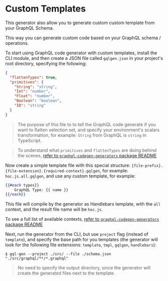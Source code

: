 # Custom Templates

This generator also allow you to generate custom custom template from your GraphQL Schema.

This way you can generate custom code based on your GraphQL schema / operations.

To start using GraphQL code generator with custom templates, install the CLI module, and then create a JSON file called `gqlgen.json` in your project's root directory, specifying the following:

```json
{
  "flattenTypes": true,
  "primitives": {
    "String": "string",
    "Int": "number",
    "Float": "number",
    "Boolean": "boolean",
    "ID": "string"
  }
}
```

> The purpose of this file to to tell the GraphQL code generate if you want to flatten selection set, and specify your environment's scalars transformation, for example: `String` from GraphQL is `string` in TypeScript.

> To understand what `primitives` and `flattenTypes` are doing behind the scenes, [refer to `graphql-codegen-generators` package README](https://github.com/dotansimha/graphql-code-generators/blob/master/packages/graphql-codegen-core/README.md#flattentypes)

Now create a simple template file with this special structure: `{file-prefix}.{file-extension}.{required-context}.gqlgen`, for example: `hoc.js.all.gqlgen`, and use any custom template, for example:

```handlebars
{{#each types}}
    GraphQL Type: {{ name }}
{{/each}}
```

This file will compile by the generator as Handlebars template, with the `all` context, and the result file name will be `hoc.js`.

To see a full list of available contexts, [refer to `graphql-codegen-generators` package README](https://github.com/dotansimha/graphql-code-generators/blob/master/packages/graphql-codegen-core/README.md#templates)

Next, run the generator from the CLI, but use `project` flag (instead of `template`), and specify the base path for you templates (the generator will look for the following file extensions: `template`, `tmpl`, `gqlgen`, `handlebars`):

    $ gql-gen --project ./src/ --file ./schema.json "./src/graphql/**/*.graphql"
    
> No need to specify the output directory, since the generator will create the generated files next to the template.
    
